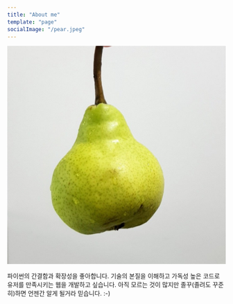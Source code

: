 ```yaml
---
title: "About me"
template: "page"
socialImage: "/pear.jpeg"
---
```



![](/pear.jpeg)


파이썬의 간결함과 확장성을 좋아합니다. 기술의 본질을 이해하고 가독성 높은 코드로 유저를 만족시키는 웹을 개발하고 싶습니다. 아직 모르는 것이 많지만 졸꾸(졸려도 꾸준히)하면 언젠간 알게 될거라 믿습니다. :-)

